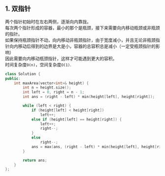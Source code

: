 ## 1. 双指针
两个指针初始时在左右两侧，逐渐向内靠拢。  
每次两个指针形成的容器，最小的那个是瓶颈，接下来需要向内移动瓶颈或非瓶颈的指针。  
如果保持瓶颈指针不动，向内移动非瓶颈指针，由于宽度减小，并且无论非瓶颈指针向内移动后得到的边界是大是小，容器的总容积总是减小（一定受瓶颈指针的影响）  
因此需要向内移动瓶颈指针，这样才可能遇到更大的容积。  
时间复杂度`O(n)`，空间复杂度`O(1)`.  
```cpp
class Solution {
public:
    int maxArea(vector<int>& height) {
        int n = height.size();
        int left = 0, right = n - 1;
        int ans = (right - left) * min(height[left], height[right]);

        while (left < right) {
            if (height[left] < height[right])
                left++;
            else if (height[left] == height[right]) {
                left++;
                right--;
            }
            else
                right--;
            ans = max(ans, (right - left) * min(height[left], height[right]));
        }

        return ans;
    }
};
```